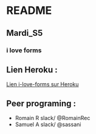 # README

## Mardi_S5

### i love forms


## Lien Heroku :
[Lien i-love-forms sur Heroku](https://i-love-form-portugal.herokuapp.com/)

## Peer programing :
* Romain R   slack/  @RomainRec
* Samuel A  slack/  @sassani